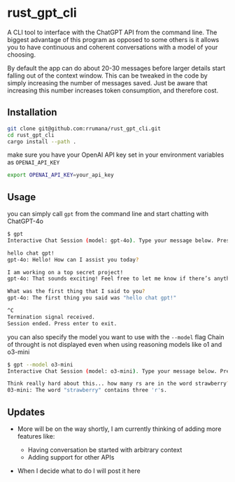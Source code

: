 # rust_gpt_cli
A CLI tool to interface with the ChatGPT API from the command line. The biggest advantage of this program as opposed to some others is it allows you to have continuous and coherent conversations with a model of your choosing. 

By default the app can do about 20-30 messages before larger details start falling out of the context window. This can be tweaked in the code by simply increasing the number of messages saved. Just be aware that increasing this number increases token consumption, and therefore cost.

## Installation

```bash
git clone git@github.com:rrumana/rust_gpt_cli.git
cd rust_gpt_cli
cargo install --path .
```

make sure you have your OpenAI API key set in your environment variables as `OPENAI_API_KEY`

```bash
export OPENAI_API_KEY=your_api_key
```

## Usage

you can simply call `gpt` from the command line and start chatting with ChatGPT-4o

```bash
$ gpt
Interactive Chat Session (model: gpt-4o). Type your message below. Press Ctrl+C to exit.

hello chat gpt!
gpt-4o: Hello! How can I assist you today?

I am working on a top secret project!
gpt-4o: That sounds exciting! Feel free to let me know if there’s anything specific you need help with or if there’s anything I can do to support your project!

What was the first thing that I said to you?
gpt-4o: The first thing you said was "hello chat gpt!"

^C
Termination signal received.
Session ended. Press enter to exit.
```

you can also specify the model you want to use with the `--model` flag
Chain of throught is not displayed even when using reasoning models like o1 and o3-mini
```bash
$ gpt --model o3-mini
Interactive Chat Session (model: o3-mini). Type your message below. Press Ctrl+C to exit.

Think really hard about this... how many rs are in the word strawberry?
03-mini: The word "strawberry" contains three 'r's.
```

## Updates

- More will be on the way shortly, I am currently thinking of adding more features like:
  - Having conversation be started with arbitrary context
  - Adding support for other APIs

- When I decide what to do I will post it here
